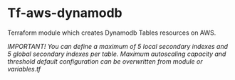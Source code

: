 # Tf-aws-dynamodb

Terraform module which creates Dynamodb Tables resources on AWS.


 _IMPORTANT!_ 
 _You can define a maximum of 5 local secondary indexes and 5 global secondary indexes per table.
  Maximum autoscaling capacity and threshold default configuration can be overwritten from module or variables.tf_

